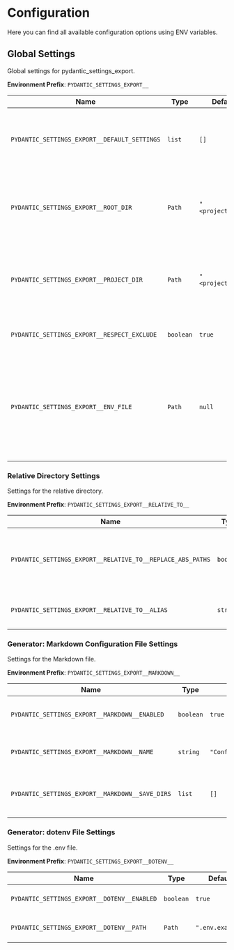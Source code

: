 # Configuration

Here you can find all available configuration options using ENV variables.

## Global Settings

Global settings for pydantic_settings_export.

**Environment Prefix**: `PYDANTIC_SETTINGS_EXPORT__`

| Name                                         | Type      | Default           | Description                                                                                                                                     | Example                                                                                        |
|----------------------------------------------|-----------|-------------------|-------------------------------------------------------------------------------------------------------------------------------------------------|------------------------------------------------------------------------------------------------|
| `PYDANTIC_SETTINGS_EXPORT__DEFAULT_SETTINGS` | `list`    | `[]`              | The default settings to use. The settings are applied in the order they are listed.                                                             | `["settings:settings"]`, `["app.config.settings:Settings","app.config.settings.dev:Settings"]` |
| `PYDANTIC_SETTINGS_EXPORT__ROOT_DIR`         | `Path`    | `"<project_dir>"` | The project directory. Used for relative paths in the configuration file and .env file.                                                         | `"<project_dir>"`                                                                              |
| `PYDANTIC_SETTINGS_EXPORT__PROJECT_DIR`      | `Path`    | `"<project_dir>"` | The project directory. Used for relative paths in the configuration file and .env file.                                                         | `"<project_dir>"`                                                                              |
| `PYDANTIC_SETTINGS_EXPORT__RESPECT_EXCLUDE`  | `boolean` | `true`            | Respect the exclude attribute in the fields.                                                                                                    | `true`                                                                                         |
| `PYDANTIC_SETTINGS_EXPORT__ENV_FILE`         | `Path`    | `null`            | The path to the `.env` file to load environment variables. Useful, then you have a Settings class/instance, which require values while running. | `null`                                                                                         |

### Relative Directory Settings

Settings for the relative directory.

**Environment Prefix**: `PYDANTIC_SETTINGS_EXPORT__RELATIVE_TO__`

| Name                                                       | Type      | Default           | Description                                                | Example           |
|------------------------------------------------------------|-----------|-------------------|------------------------------------------------------------|-------------------|
| `PYDANTIC_SETTINGS_EXPORT__RELATIVE_TO__REPLACE_ABS_PATHS` | `boolean` | `true`            | Replace absolute paths with relative path to project root. | `true`            |
| `PYDANTIC_SETTINGS_EXPORT__RELATIVE_TO__ALIAS`             | `string`  | `"<project_dir>"` | The alias for the relative directory.                      | `"<project_dir>"` |

### Generator: Markdown Configuration File Settings

Settings for the Markdown file.

**Environment Prefix**: `PYDANTIC_SETTINGS_EXPORT__MARKDOWN__`

| Name                                            | Type      | Default              | Description                                     | Example              |
|-------------------------------------------------|-----------|----------------------|-------------------------------------------------|----------------------|
| `PYDANTIC_SETTINGS_EXPORT__MARKDOWN__ENABLED`   | `boolean` | `true`               | Enable the configuration file generation.       | `true`               |
| `PYDANTIC_SETTINGS_EXPORT__MARKDOWN__NAME`      | `string`  | `"Configuration.md"` | The name of the configuration file.             | `"Configuration.md"` |
| `PYDANTIC_SETTINGS_EXPORT__MARKDOWN__SAVE_DIRS` | `list`    | `[]`                 | The directories to save configuration files to. | `[]`                 |

### Generator: dotenv File Settings

Settings for the .env file.

**Environment Prefix**: `PYDANTIC_SETTINGS_EXPORT__DOTENV__`

| Name                                        | Type      | Default          | Description                        | Example                           |
|---------------------------------------------|-----------|------------------|------------------------------------|-----------------------------------|
| `PYDANTIC_SETTINGS_EXPORT__DOTENV__ENABLED` | `boolean` | `true`           | Enable the dotenv file generation. | `true`                            |
| `PYDANTIC_SETTINGS_EXPORT__DOTENV__PATH`    | `Path`    | `".env.example"` | The name of the .env file.         | `".env.example"`, `".env.sample"` |
